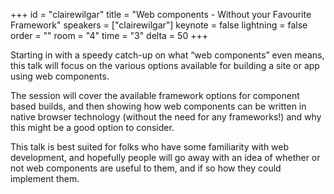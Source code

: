 ﻿+++
id = "clairewilgar"
title = "Web components - Without your Favourite Framework"
speakers = ["clairewilgar"]
keynote = false
lightning = false
order = ""
room = "4"
time = "3"
delta = 50
+++

Starting in with a speedy catch-up on what “web components” even means, this talk will focus on the various options available for building a site or app using web components.

The session will cover the available framework options for component based builds, and then showing how web components can be written in native browser technology (without the need for any frameworks!) and why this might be a good option to consider.

This talk is best suited for folks who have some familiarity with web development, and hopefully people will go away with an idea of whether or not web components are useful to them, and if so how they could implement them.